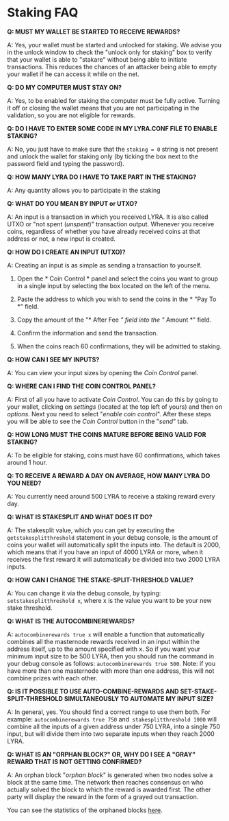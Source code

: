 # Staking FAQ
**Q: MUST MY WALLET BE STARTED TO RECEIVE REWARDS?**

A: Yes, your wallet must be started and unlocked for staking. We advise you in the unlock window to check the "unlock only for staking" box to verify that your wallet is able to "stakare" without being able to initiate transactions. This reduces the chances of an attacker being able to empty your wallet if he can access it while on the net.

**Q: DO MY COMPUTER MUST STAY ON?**

A: Yes, to be enabled for staking the computer must be fully active. Turning it off or closing the wallet means that you are not participating in the validation, so you are not eligible for rewards.

**Q: DO I HAVE TO ENTER SOME CODE IN MY LYRA.CONF FILE TO ENABLE STAKING?**

A: No, you just have to make sure that the `staking = 0` string is not present and unlock the wallet for staking only (by ticking the box next to the password field and typing the password).

**Q: HOW MANY LYRA DO I HAVE TO TAKE PART IN THE STAKING?**

A: Any quantity allows you to participate in the staking

**Q: WHAT DO YOU MEAN BY INPUT or UTXO?**

A: An input is a transaction in which you received LYRA. It is also called UTXO or "not spent (*unspent*)" transaction output. Whenever you receive coins, regardless of whether you have already received coins at that address or not, a new input is created.

**Q: HOW DO I CREATE AN INPUT (UTXO)?**

A: Creating an input is as simple as sending a transaction to yourself.

1. Open the * Coin Control * panel and select the coins you want to group in a single input by selecting the box located on the left of the menu.

2. Paste the address to which you wish to send the coins in the * "Pay To *" field.

3. Copy the amount of the "* After Fee *" field into the "* Amount *" field.

4. Confirm the information and send the transaction.

5. When the coins reach 60 confirmations, they will be admitted to staking.

**Q: HOW CAN I SEE MY INPUTS?**

A: You can view your input sizes by opening the *Coin Control* panel.

**Q: WHERE CAN I FIND THE COIN CONTROL PANEL?**

A: First of all you have to activate *Coin Control*. You can do this by going to your wallet, clicking on *settings* (located at the top left of yours) and then on *options*. Next you need to select "*enable coin control*". After these steps you will be able to see the *Coin Control* button in the "*send*" tab.

**Q: HOW LONG MUST THE COINS MATURE BEFORE BEING VALID FOR STAKING?**

A: To be eligible for staking, coins must have 60 confirmations, which takes around 1 hour.

**Q: TO RECEIVE A REWARD A DAY ON AVERAGE, HOW MANY LYRA DO YOU NEED?**

A: You currently need around 500 LYRA to receive a staking reward every day.

**Q: WHAT IS STAKESPLIT AND WHAT DOES IT DO?**

A: The stakesplit value, which you can get by executing the `getstakesplitthreshold` statement in your debug console, is the amount of coins your wallet will automatically split the inputs into. The default is 2000, which means that if you have an input of 4000 LYRA or more, when it receives the first reward it will automatically be divided into two 2000 LYRA inputs.

**Q: HOW CAN I CHANGE THE STAKE-SPLIT-THRESHOLD VALUE?**

A: You can change it via the debug console, by typing: `setstakesplitthreshold x`, where x is the value you want to be your new stake threshold.

**Q: WHAT IS THE AUTOCOMBINEREWARDS?**

A: `autocombinerewards true x` will enable a function that automatically combines all the masternode rewards received in an input within the address itself, up to the amount specified with x. So if you want your minimum input size to be 500 LYRA, then you should run the command in your debug console as follows: `autocombinerewards true 500`. Note: if you have more than one masternode with more than one address, this will not combine prizes with each other.

**Q: IS IT POSSIBLE TO USE AUTO-COMBINE-REWARDS AND SET-STAKE-SPLIT-THRESHOLD SIMULTANEOUSLY TO AUTOMATE MY INPUT SIZE?**

A: In general, yes. You should find a correct range to use them both. For example: `autocombinerewards true 750` and` stakesplitthreshold 1000` will combine all the inputs of a given address under 750 LYRA, into a single 750 input, but will divide them into two separate inputs when they reach 2000 LYRA.

**Q: WHAT IS AN "ORPHAN BLOCK?" OR, WHY DO I SEE A "GRAY" REWARD THAT IS NOT GETTING CONFIRMED?**

A: An orphan block "*orphan block*" is generated when two nodes solve a block at the same time. The network then reaches consensus on who actually solved the block to which the reward is awarded first. The other party will display the reward in the form of a grayed out transaction.

You can see the statistics of the orphaned blocks [here](https://chainz.cryptoid.info/lyra/orphans.dws).

